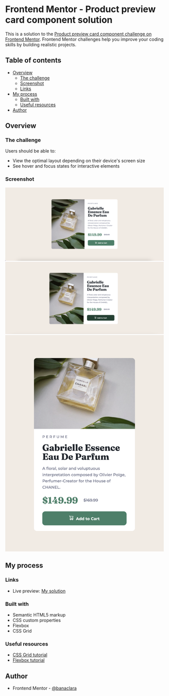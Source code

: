 # Frontend Mentor - Product preview card component solution

This is a solution to the [Product preview card component challenge on Frontend Mentor](https://www.frontendmentor.io/challenges/product-preview-card-component-GO7UmttRfa). Frontend Mentor challenges help you improve your coding skills by building realistic projects. 

## Table of contents

- [Overview](#overview)
  - [The challenge](#the-challenge)
  - [Screenshot](#screenshot)
  - [Links](#links)
- [My process](#my-process)
  - [Built with](#built-with)
  - [Useful resources](#useful-resources)
- [Author](#author)

## Overview

### The challenge

Users should be able to:

- View the optimal layout depending on their device's screen size
- See hover and focus states for interactive elements

### Screenshot

![](/solution/fullscreen.png)
![](/solution/hover.png)
![](/solution/mobile.png)

## My process


### Links

- Live preview: [My solution](https://banaclara.github.io/frontendmentor-product-card/)

### Built with

- Semantic HTML5 markup
- CSS custom properties
- Flexbox
- CSS Grid

### Useful resources

- [CSS Grid tutorial](https://www.youtube.com/watch?v=EiNiSFIPIQE&t=459s&pp=ygUIY3NzIGdyaWQ%3D)
- [Flexbox tutorial](https://www.youtube.com/watch?v=phWxA89Dy94&t=22s&pp=ygUIY3NzIGdyaWQ%3D)

## Author

- Frontend Mentor - [@banaclara](https://www.frontendmentor.io/profile/banaclara)
